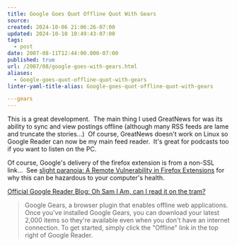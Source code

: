 ```yaml
---
title: Google Goes Quot Offline Quot With Gears
source: 
created: 2024-10-06 21:06:26-07:00
updated: 2024-10-10 10:49:43-07:00
tags:
  - post
date: 2007-08-11T12:44:00.000-07:00
published: true
url: /2007/08/google-goes-with-gears.html
aliases:
  - Google-goes-quot-offline-quot-with-gears
linter-yaml-title-alias: Google-goes-quot-offline-quot-with-gears

---gears
---
```



This is a great development.  The main thing I used GreatNews for was its ability to sync and view postings offline (although many RSS feeds are lame and truncate the stories...)  Of course, GreatNews doesn't work on Linux so Google Reader can now be my main feed reader.  It's great for podcasts too if you want to listen on the PC.  
  
Of course, Google's delivery of the firefox extension is from a non-SSL link...  See [slight paranoia: A Remote Vulnerability in Firefox Extensions](http://paranoia.dubfire.net/2007/05/remote-vulnerability-in-firefox.html) for why this can be hazardous to your computer's health.  
  
[Official Google Reader Blog: Oh Sam I Am, can I read it on the tram?](http://googlereader.blogspot.com/2007/05/oh-sam-i-am-can-i-read-it-on-tram.html)  

> Google Gears, a browser plugin that enables offline web applications. Once you've installed Google Gears, you can download your latest 2,000 items so they're available even when you don't have an internet connection. To get started, simply click the "Offline" link in the top right of Google Reader.  

  
[  
](http://paranoia.dubfire.net/2007/05/remote-vulnerability-in-firefox.html)